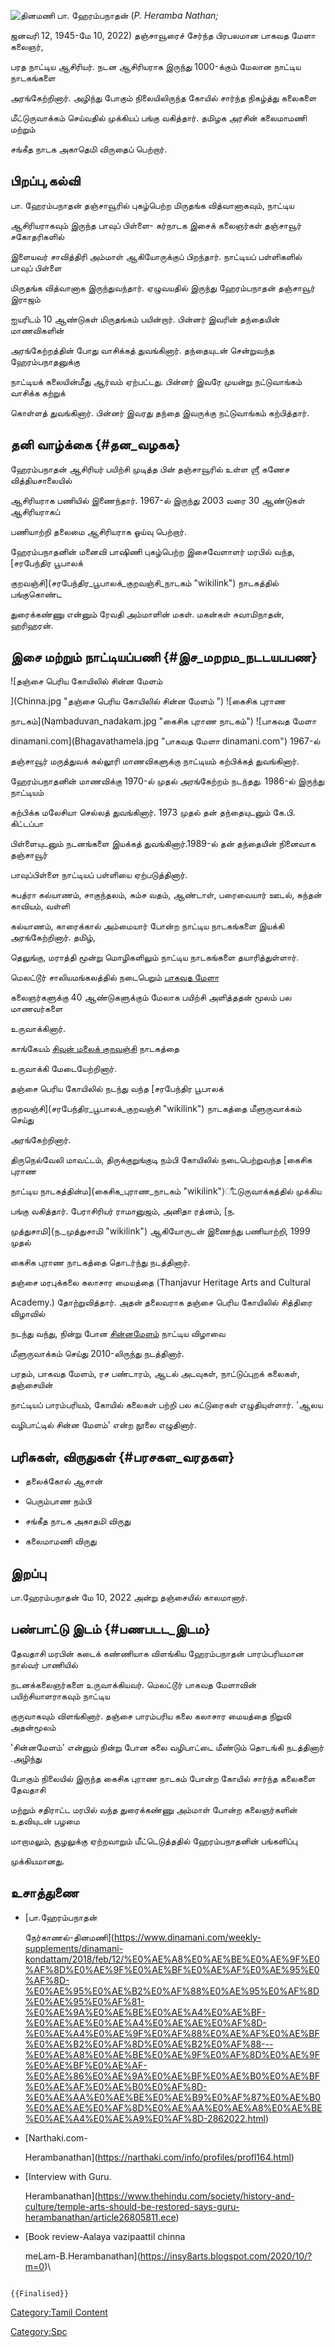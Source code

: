 ![தினமணி](Heramba.jpg "தினமணி") பா. ஹேரம்பநாதன் (*P. Heramba Nathan;*
ஜனவரி 12, 1945-மே 10, 2022) தஞ்சாவூரைச் சேர்ந்த பிரபலமான பாகவத மேளா கலைஞர்,
பரத நாட்டிய ஆசிரியர். நடன ஆசிரியராக இருந்து 1000-க்கும் மேலான நாட்டிய நாடகங்களை
அரங்கேற்றினார். அழிந்து போகும் நிலையிலிருந்த கோயில் சார்ந்த நிகழ்த்து கலைகளை
மீட்டுருவாக்கம் செய்வதில் முக்கியப் பங்கு வகித்தார். தமிழக அரசின் கலைமாமணி மற்றும்
சங்கீத நாடக அகாதெமி விருதைப் பெற்றார்.

## பிறப்பு,கல்வி

பா. ஹேரம்பநாதன் தஞ்சாவூரில் புகழ்பெற்ற மிருதங்க வித்வானாகவும், நாட்டிய
ஆசிரியராகவும் இருந்த பாவுப் பிள்ளை- கர்நாடக இசைக் கலைஞர்கள் தஞ்சாவூர் சகோதரிகளில்
இளையவர் சாவித்திரி அம்மாள் ஆகியோருக்குப் பிறந்தார். நாட்டியப் பள்ளிகளில் பாவுப் பிள்ளை
மிருதங்க வித்வானாக இருந்துவந்தார். ஏழுவயதில் இருந்து ஹேரம்பநாதன் தஞ்சாவூர் இராஜம்
ஐயரிடம் 10 ஆண்டுகள் மிருதங்கம் பயின்றார். பின்னர் இவரின் தந்தையின் மாணவிகளின்
அரங்கேற்றத்தின் போது வாசிக்கத் துவங்கினார். தந்தையுடன் சென்றுவந்த ஹேரம்பநாதனுக்கு
நாட்டியக் கலையின்மீது ஆர்வம் ஏற்பட்டது. பின்னர் இவரே முயன்று நட்டுவாங்கம் வாசிக்க கற்றுக்
கொள்ளத் துவங்கினார். பின்னர் இவரது தந்தை இவருக்கு நட்டுவாங்கம் கற்பித்தார்.

## தனி வாழ்க்கை {#தன_வழகக}

ஹேரம்பநாதன் ஆசிரியர் பயிற்சி முடித்த பின் தஞ்சாவூரில் உள்ள ஶ்ரீ கணேச வித்தியசாலையில்
ஆசிரியராக பணியில் இணைந்தார். 1967-ல் இருந்து 2003 வரை 30 ஆண்டுகள் ஆசிரியராகப்
பணியாற்றி தலைமை ஆசிரியராக ஓய்வு பெற்றார்.

ஹேரம்பநாதனின் மனைவி பாஷிணி புகழ்பெற்ற இசைவேளாளர் மரபில் வந்த, [சரபேந்திர பூபாலக்
குறவஞ்சி](சரபேந்திர_பூபாலக்_குறவஞ்சி_நாடகம் "wikilink") நாடகத்தில் பங்குகொண்ட
துரைக்கண்ணு என்னும் ரேவதி அம்மாளின் மகள். மகன்கள் சுவாமிநாதன், ஹரிஹரன்.

## இசை மற்றும் நாட்டியப்பணி {#இச_மறறம_நடடயபபண}

![தஞ்சை பெரிய கோயிலில் சின்ன மேளம்
](Chinna.jpg "தஞ்சை பெரிய கோயிலில் சின்ன மேளம் ") ![கைசிக புராண
நாடகம்](Nambaduvan_nadakam.jpg "கைசிக புராண நாடகம்") ![பாகவத மேளா
dinamani.com](Bhagavathamela.jpg "பாகவத மேளா dinamani.com") 1967-ல்
தஞ்சாவூர் மருத்துவக் கல்லூரி மாணவிகளுக்கு நாட்டியம் கற்பிக்கத் துவங்கினார்.
ஹேரம்பநாதனின் மாணவிக்கு 1970-ல் முதல் அரங்கேற்றம் நடந்தது. 1986-ல் இருந்து நாட்டியம்
கற்பிக்க மலேசியா செல்லத் துவங்கினார். 1973 முதல் தன் தந்தையுடனும் கே.பி. கிட்டப்பா
பிள்ளையுடனும் நடனங்களை இயக்கத் துவங்கினார்.1989-ல் தன் தந்தையின் நினைவாக தஞ்சாவூர்
பாவுப்பிள்ளை நாட்டியப் பள்ளியை ஏற்படுத்தினார்.

சுபத்ரா கல்யாணம், சாகுந்தலம், கம்ச வதம், ஆண்டாள், பரைவையார் ஊடல், கந்தன் காவியம், வள்ளி
கல்யாணம், காரைக்கால் அம்மையார் போன்ற நாட்டிய நாடகங்களை இயக்கி அரங்கேற்றினார். தமிழ்,
தெலுங்கு, மராத்தி மூன்று மொழிகளிலும் நாட்டிய நாடகங்களை தயாரித்துள்ளார்.

மெலட்டூர் சாலியமங்கலத்தில் நடைபெறும் [பாகவத மேளா](பாகவத_மேளா "wikilink")
கலைஞர்களுக்கு 40 ஆண்டுகளுக்கும் மேலாக பயிற்சி அளித்ததன் மூலம் பல மாணவர்களை
உருவாக்கினார்.

காங்கேயம் [சிவன் மலைக் குறவஞ்சி](சிவன்_மலைக்_குறவஞ்சி "wikilink") நாடகத்தை
உருவாக்கி மேடையேற்றினார்.

தஞ்சை பெரிய கோயிலில் நடந்து வந்த [சரபேந்திர பூபாலக்
குறவஞ்சி](சரபேந்திர_பூபாலக்_குறவஞ்சி "wikilink") நாடகத்தை மீளுருவாக்கம் செய்து
அரங்கேற்றினார்.

திருநெல்வேலி மாவட்டம், திருக்குறுங்குடி நம்பி கோயிலில் நடைபெற்றுவந்த [கைசிக புராண
நாட்டிய நாடகத்தின்ம](கைசிக_புராண_நாடகம் "wikilink")ீட்டுருவாக்கத்தில் முக்கிய
பங்கு வகித்தார். பேராசிரியர் ராமானுஜம், அனிதா ரத்னம், [ந.
முத்துசாமி](ந._முத்துசாமி "wikilink") ஆகியோருடன் இணைந்து பணியாற்றி, 1999 முதல்
கைசிக புராண நாடகத்தை தொடர்ந்து நடத்தினார்.

தஞ்சை மரபுக்கலை கலாசார மையத்தை (Thanjavur Heritage Arts and Cultural
Academy.) தோற்றுவித்தார். அதன் தலைவராக தஞ்சை பெரிய கோயிலில் சித்திரை விழாவில்
நடந்து வந்து, நின்று போன [சின்னமேளம்](சின்னமேளம் "wikilink") நாட்டிய விழாவை
மீளுருவாக்கம் செய்து 2010-லிருந்து நடத்தினார்.

பரதம், பாகவத மேளம், ரச பண்டாரம், ஆடல் அடவுகள், நாட்டுப்புறக் கலைகள், தஞ்சையின்
நாட்டியப் பாரம்பரியம், கோயில் கலைகள் பற்றி பல கட்டுரைகள் எழுதியுள்ளார். \'ஆலய
வழிபாட்டில் சின்ன மேளம்\' என்ற நூலை எழுதினார்.

## பரிசுகள், விருதுகள் {#பரசகள_வரதகள}

-   தலைக்கோல் ஆசான்
-   பெரும்பாண நம்பி
-   சங்கீத நாடக அகாதமி விருது
-   கலைமாமணி விருது

## இறப்பு

பா.ஹேரம்பநாதன் மே 10, 2022 அன்று தஞ்சையில் காலமானார்.

## பண்பாட்டு இடம் {#பணபடட_இடம}

தேவதாசி மரபின் கடைக் கண்ணியாக விளங்கிய ஹேரம்பநாதன் பாரம்பரியமான நால்வர் பாணியில்
நடனக்கலைஞர்களை உருவாக்கியவர். மெலட்டூர் பாகவத மேளாவின் பயிற்சியாளராகவும் நாட்டிய
குருவாகவும் விளங்கினார். தஞ்சை பாரம்பரிய கலை கலாசார மையத்தை நிறுவி அதன்மூலம்
\'சின்னமேளம்\' என்னும் நின்று போன கலை வழிபாட்டை மீண்டும் தொடங்கி நடத்தினார் .அழிந்து
போகும் நிலையில் இருந்த கைசிக புராண நாடகம் போன்ற கோயில் சார்ந்த கலைகளை தேவதாசி
மற்றும் சதிராட்ட மரபில் வந்த துரைக்கண்ணு அம்மாள் போன்ற கலைஞர்களின் உதவியுடன் பழமை
மாறாமலும், சூழலுக்கு ஏற்றவாறும் மீட்டெடுத்ததில் ஹேரம்பநாதனின் பங்களிப்பு
முக்கியமானது.

## உசாத்துணை

-   [பா.ஹேரம்பநாதன்
    நேர்காணல்-தினமணி](https://www.dinamani.com/weekly-supplements/dinamani-kondattam/2018/feb/12/%E0%AE%A8%E0%AE%BE%E0%AE%9F%E0%AF%8D%E0%AE%9F%E0%AE%BF%E0%AE%AF%E0%AE%95%E0%AF%8D-%E0%AE%95%E0%AE%B2%E0%AF%88%E0%AE%95%E0%AF%8D%E0%AE%95%E0%AF%81-%E0%AE%9A%E0%AE%BE%E0%AE%A4%E0%AE%BF-%E0%AE%AE%E0%AE%A4%E0%AE%AE%E0%AF%8D-%E0%AE%A4%E0%AE%9F%E0%AF%88%E0%AE%AF%E0%AE%BF%E0%AE%B2%E0%AF%8D%E0%AE%B2%E0%AF%88---%E0%AE%A8%E0%AE%BE%E0%AE%9F%E0%AF%8D%E0%AE%9F%E0%AE%BF%E0%AE%AF-%E0%AE%86%E0%AE%9A%E0%AE%BF%E0%AE%B0%E0%AE%BF%E0%AE%AF%E0%AE%B0%E0%AF%8D-%E0%AE%AA%E0%AE%BE%E0%AE%B9%E0%AF%87%E0%AE%B0%E0%AE%AE%E0%AF%8D%E0%AE%AA%E0%AE%A8%E0%AE%BE%E0%AE%A4%E0%AE%A9%E0%AF%8D-2862022.html)
-   [Narthaki.com-
    Herambanathan](https://narthaki.com/info/profiles/profl164.html)
-   [Interview with Guru.
    Herambanathan](https://www.thehindu.com/society/history-and-culture/temple-arts-should-be-restored-says-guru-herambanathan/article26805811.ece)
-   [Book review-Aalaya vazipaattil chinna
    meLam-B.Herambanathan](https://insy8arts.blogspot.com/2020/10/?m=0)\

```{=mediawiki}
{{Finalised}}
```
[Category:Tamil Content](Category:Tamil_Content "wikilink")
[Category:Spc](Category:Spc "wikilink")
